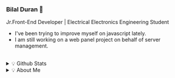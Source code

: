 ### Bilal Duran 👋
 
Jr.Front-End Developer | Electrical Electronics Engineering Student

- I've been trying to improve myself on javascript lately.
- I am still working on a web panel project on behalf of server management.

<br />

<details >
<summary> 💡 Github Stats</summary>

<p>

<img src="https://github-readme-stats.vercel.app/api?username=bilalduran&&show_icons=true&count_private=true&include_all_commits=true"/></p>

</details>

<details >
<summary> 💡 About Me</summary>


<!--
**bilalduran/bilalduran** is a ✨ _special_ ✨ repository because its `README.md` (this file) appears on your GitHub profile.

Here are some ideas to get you started:



- 🔭 I’m currently working on ...
- 🌱 I’m currently learning ...
- 👯 I’m looking to collaborate on ...
- 🤔 I’m looking for help with ...
- 💬 Ask me about ...
- 📫 How to reach me: ...
- 😄 Pronouns: ...
- ⚡ Fun fact: ...
-->
